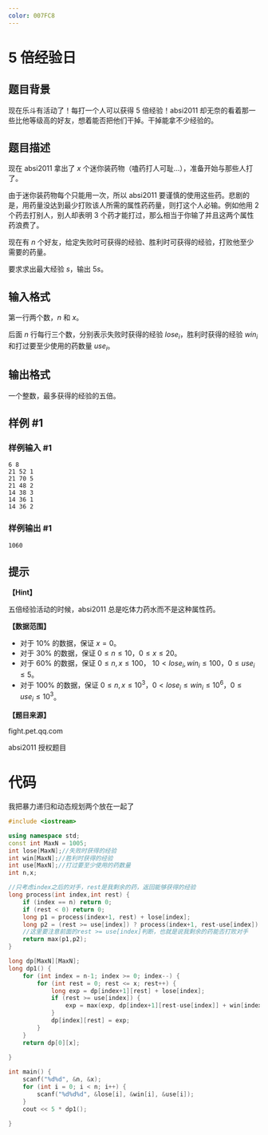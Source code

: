 ```yaml
---
color: 007FC8
---
```


# 5 倍经验日

## 题目背景

现在乐斗有活动了！每打一个人可以获得 5 倍经验！absi2011 却无奈的看着那一些比他等级高的好友，想着能否把他们干掉。干掉能拿不少经验的。

## 题目描述

现在 absi2011 拿出了 $x$ 个迷你装药物（嗑药打人可耻…），准备开始与那些人打了。

由于迷你装药物每个只能用一次，所以 absi2011 要谨慎的使用这些药。悲剧的是，用药量没达到最少打败该人所需的属性药药量，则打这个人必输。例如他用 $2$ 个药去打别人，别人却表明 $3$ 个药才能打过，那么相当于你输了并且这两个属性药浪费了。

现在有 $n$ 个好友，给定失败时可获得的经验、胜利时可获得的经验，打败他至少需要的药量。

要求求出最大经验 $s$，输出 $5s$。

## 输入格式

第一行两个数，$n$ 和 $x$。

后面 $n$ 行每行三个数，分别表示失败时获得的经验 $\mathit{lose}_i$，胜利时获得的经验 $\mathit{win}_i$ 和打过要至少使用的药数量 $\mathit{use}_i$。

## 输出格式

一个整数，最多获得的经验的五倍。

## 样例 #1

### 样例输入 #1

```
6 8
21 52 1
21 70 5
21 48 2
14 38 3
14 36 1
14 36 2
```

### 样例输出 #1

```
1060
```

## 提示

**【Hint】**

五倍经验活动的时候，absi2011 总是吃体力药水而不是这种属性药。

**【数据范围】**

- 对于 $10\%$ 的数据，保证 $x=0$。
- 对于 $30\%$ 的数据，保证 $0\le n\le 10$，$0\le x\le 20$。
- 对于 $60\%$ 的数据，保证 $0\le n,x\le 100$， $10<lose_i,win_i\le 100$，$0\le use_i\le 5$。
- 对于 $100\%$ 的数据，保证 $0\le n,x\le 10^3$，$0<lose_i\le win_i\le 10^6$，$0\le use_i\le 10^3$。

**【题目来源】**

fight.pet.qq.com

absi2011 授权题目



# 代码

我把暴力递归和动态规划两个放在一起了

```cpp
#include <iostream>

using namespace std;
const int MaxN = 1005;
int lose[MaxN];//失败时获得的经验
int win[MaxN];//胜利时获得的经验 
int use[MaxN];//打过要至少使用的药数量
int n,x;

//只考虑index之后的对手，rest是我剩余的药，返回能够获得的经验
long process(int index,int rest) {
	if (index == n) return 0;
	if (rest < 0) return 0;
	long p1 = process(index+1, rest) + lose[index];
	long p2 = (rest >= use[index]) ? process(index+1, rest-use[index]) + win[index] : 0;
	//这里要注意前面的rest >= use[index]判断，也就是说我剩余的药能否打败对手
	return max(p1,p2);
}

long dp[MaxN][MaxN];
long dp1() {
	for (int index = n-1; index >= 0; index--) {
		for (int rest = 0; rest <= x; rest++) {
			long exp = dp[index+1][rest] + lose[index];
			if (rest >= use[index]) {
				exp = max(exp, dp[index+1][rest-use[index]] + win[index]);
			}
			dp[index][rest] = exp;
		}
	}
	return dp[0][x];
	
}

int main() {
	scanf("%d%d", &n, &x);
	for (int i = 0; i < n; i++) {
		scanf("%d%d%d", &lose[i], &win[i], &use[i]);
	}
	cout << 5 * dp1();
	
}
```



